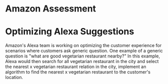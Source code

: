 # Amazon Assessment
# Optimizing Alexa Suggestions 

Amazon's Alexa team is working on optimizing the customer experience for scenarios where customers ask generic question. One example of a generic question is "what are good vegetarian restaurant nearby?" In this example, Alexa would then search for all vegetarian restaurant in the city and select the nearest x vegetarian restaurant relation in the city, implement an algorithm to find the nearest x vegetarian restaurant to the customer's location.

